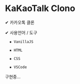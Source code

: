 # KaKaoTalk Clono

✔ 카카오톡 클론

✔ 사용언어 / 도구

      ▪ VanillaJS

      ▪ HTML

      ▪ CSS

      ▪ VSCode

구현중...
